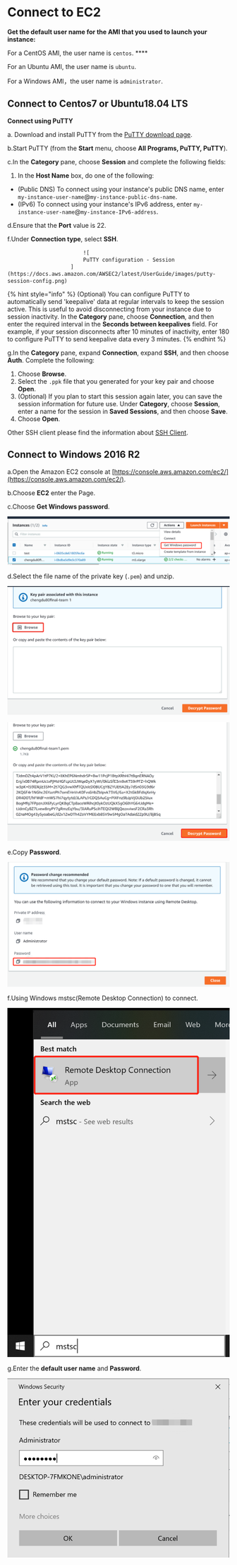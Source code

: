 # Connect to EC2





**Get the default user name for the AMI that you used to launch your instance:**

 For a CentOS AMI, the user name is `centos`. ****

 For an Ubuntu AMI, the user name is `ubuntu`.

 For a Windows AMI，the user name is `administrator`.

## **Connect to Centos7 or Ubuntu18.04 LTS** <a id="PuttingAnObjectInABucket"></a>

**Connect using PuTTY** 

a. Download and install PuTTY from the [PuTTY download page](http://www.chiark.greenend.org.uk/~sgtatham/putty/). 

b.Start PuTTY \(from the **Start** menu, choose **All Programs, PuTTY, PuTTY**\).

c.In the **Category** pane, choose **Session** and complete the following fields:

1. In the **Host Name** box, do one of the following:

* \(Public DNS\) To connect using your instance's public DNS name, enter `my-instance-user-name`@`my-instance-public-dns-name`.
* \(IPv6\) To connect using your instance's IPv6 address, enter  `my-instance-user-name`@`my-instance-IPv6-address`.

d.Ensure that the **Port** value is 22.

f.Under **Connection type**, select **SSH**.

                            ![
							PuTTY configuration - Session
						](https://docs.aws.amazon.com/AWSEC2/latest/UserGuide/images/putty-session-config.png)



{% hint style="info" %}
 \(Optional\) You can configure PuTTY to automatically send 'keepalive' data at regular intervals to keep the session active. This is useful to avoid disconnecting from your instance due to session inactivity. In the **Category** pane, choose **Connection**, and then enter the required interval in the **Seconds between keepalives** field. For example, if your session disconnects after 10 minutes of inactivity, enter 180 to configure PuTTY to send keepalive data every 3 minutes.
{% endhint %}

g.In the **Category** pane, expand **Connection**, expand **SSH**, and then choose **Auth**. Complete the following:

1. Choose **Browse**.
2. Select the `.ppk` file that you generated for your key pair and choose **Open**.
3. \(Optional\) If you plan to start this session again later, you can save the session information for future use. Under **Category**, choose **Session**, enter a name for the session in **Saved Sessions**, and then choose **Save**.
4. Choose **Open**.

Other SSH client please find the information about [SSH Client](https://www.slant.co/topics/149/~best-ssh-clients-for-windows).

## **Connect to Windows 2016 R2** <a id="PuttingAnObjectInABucket"></a>

a.Open the Amazon EC2 console at [https://console.aws.amazon.com/ec2/](https://console.aws.amazon.com/ec2/).

b.Choose **EC2** enter the Page.

c.Choose **Get Windows password**. 

![](../../.gitbook/assets/image%20%2878%29.png)

d.Select the file name of the private key \(`.pem`\) and unzip.

![](../../.gitbook/assets/image%20%2875%29.png)

![](../../.gitbook/assets/image%20%2874%29.png)

e.Copy **Password**.

![](../../.gitbook/assets/image%20%2876%29.png)

f.Using Windows mstsc\(Remote Desktop Connection\) to connect.

![](../../.gitbook/assets/image%20%2860%29.png)

g.Enter the **default user name** and **Password**.

![](../../.gitbook/assets/image%20%2863%29.png)


